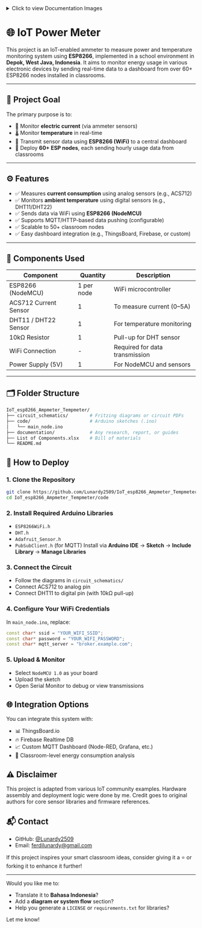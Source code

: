 <details>
<summary>Click to view Documentation Images</summary>

| | | |
|---|---|---|
| ![1](https://github.com/Lunardy2509/IoT_esp8266_Ampmeter_Tempmeter/blob/main/documentation/IMG-20240329-WA0028.jpg) | ![2](https://github.com/Lunardy2509/IoT_esp8266_Ampmeter_Tempmeter/blob/main/documentation/IMG-20240329-WA0024.jpg) | ![3](https://github.com/Lunardy2509/IoT_esp8266_Ampmeter_Tempmeter/blob/main/documentation/IMG-20240329-WA0029.jpg) |

</details>

# 🌐 IoT Power Meter

This project is an IoT-enabled ammeter to measure power and temperature monitoring system using **ESP8266**, implemented in a school environment in **Depok, West Java, Indonesia**. It aims to monitor energy usage in various electronic devices by sending real-time data to a dashboard from over 60+ ESP8266 nodes installed in classrooms.

---

## 🧭 Project Goal

The primary purpose is to:

- 📡 Monitor **electric current** (via ammeter sensors)
- 🌡️ Monitor **temperature** in real-time
- 🧠 Transmit sensor data using **ESP8266 (WiFi)** to a central dashboard
- 🏫 Deploy **60+ ESP nodes**, each sending hourly usage data from classrooms

---

## ⚙️ Features

- ✅ Measures **current consumption** using analog sensors (e.g., ACS712)
- ✅ Monitors **ambient temperature** using digital sensors (e.g., DHT11/DHT22)
- ✅ Sends data via WiFi using **ESP8266 (NodeMCU)**
- ✅ Supports MQTT/HTTP-based data pushing (configurable)
- ✅ Scalable to 50+ classroom nodes
- ✅ Easy dashboard integration (e.g., ThingsBoard, Firebase, or custom)

---

## 🧰 Components Used

| Component               | Quantity | Description                            |
|------------------------|----------|----------------------------------------|
| ESP8266 (NodeMCU)      | 1 per node | WiFi microcontroller                   |
| ACS712 Current Sensor  | 1        | To measure current (0–5A)              |
| DHT11 / DHT22 Sensor   | 1        | For temperature monitoring             |
| 10kΩ Resistor          | 1        | Pull-up for DHT sensor                 |
| WiFi Connection        | -        | Required for data transmission         |
| Power Supply (5V)      | 1        | For NodeMCU and sensors                |

---

## 🗂️ Folder Structure

```bash
IoT_esp8266_Ampmeter_Tempmeter/
├── circuit_schematics/        # Fritzing diagrams or circuit PDFs
├── code/                      # Arduino sketches (.ino)
│   └── main_node.ino
├── documentation/             # Any research, report, or guides
├── List of Components.xlsx    # Bill of materials
└── README.md
```

## 🚀 How to Deploy
### 1. Clone the Repository
```bash
git clone https://github.com/Lunardy2509/IoT_esp8266_Ampmeter_Tempmeter.git
cd IoT_esp8266_Ampmeter_Tempmeter/code
```

### 2. Install Required Arduino Libraries
- `ESP8266WiFi.h`
- `DHT.h`
- `Adafruit_Sensor.h`
- `PubSubClient.h` (for MQTT)
Install via **Arduino IDE** → **Sketch** → **Include Library** → **Manage Libraries**

### 3. Connect the Circuit
- Follow the diagrams in `circuit_schematics/`
- Connect ACS712 to analog pin
- Connect DHT11 to digital pin (with 10kΩ pull-up)

### 4. Configure Your WiFi Credentials
In `main_node.ino`, replace:
```cpp
const char* ssid = "YOUR_WIFI_SSID";
const char* password = "YOUR_WIFI_PASSWORD";
const char* mqtt_server = "broker.example.com";
```

### 5. Upload & Monitor
- Select `NodeMCU 1.0` as your board
- Upload the sketch
- Open Serial Monitor to debug or view transmissions

## 🌐 Integration Options
You can integrate this system with:
- 📊 ThingsBoard.io
- 🔥 Firebase Realtime DB
- 📈 Custom MQTT Dashboard (Node-RED, Grafana, etc.)
- 🧪 Classroom-level energy consumption analysis

## ⚠️ Disclaimer
This project is adapted from various IoT community examples. Hardware assembly and deployment logic were done by me. Credit goes to original authors for core sensor libraries and firmware references.

## 📬 Contact
- GitHub: [@Lunardy2509](https://github.com/Lunardy2509)
- Email: ferdilunardy@gmail.com

If this project inspires your smart classroom ideas, consider giving it a ⭐️ or forking it to enhance it further!

---

Would you like me to:
- Translate it to **Bahasa Indonesia**?
- Add a **diagram or system flow** section?
- Help you generate a `LICENSE` or `requirements.txt` for libraries?

Let me know!
